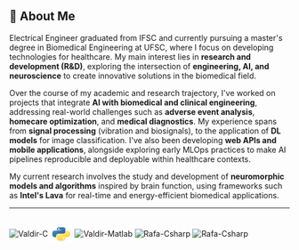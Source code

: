 ## 🧠 About Me

Electrical Engineer graduated from IFSC and currently pursuing a master's degree in Biomedical Engineering at UFSC, where I focus on developing technologies for healthcare. My main interest lies in **research and development (R&D)**, exploring the intersection of **engineering, AI, and neuroscience** to create innovative solutions in the biomedical field.

Over the course of my academic and research trajectory, I've worked on projects that integrate **AI with biomedical and clinical engineering**, addressing real-world challenges such as **adverse event analysis**, **homecare optimization**, and **medical diagnostics**. My experience spans from **signal processing** (vibration and biosignals), to the application of **DL models** for image classification. I've also been developing **web APIs and mobile applications**, alongside exploring early MLOps practices to make AI pipelines reproducible and deployable within healthcare contexts.

My current research involves the study and development of **neuromorphic models and algorithms** inspired by brain function, using frameworks such as **Intel's Lava** for real-time and energy-efficient biomedical applications.

---

<div style="display: inline_block"><br>
  
  <img align="center" alt="Valdir-C" height="30" width="40" src="https://cdn.jsdelivr.net/gh/devicons/devicon/icons/c/c-original.svg">
  <img align="center" alt="Rafa-Python" height="30" width="40" src="https://raw.githubusercontent.com/devicons/devicon/master/icons/python/python-original.svg">
  <img align="center" alt="Valdir-Matlab" height="30" width="40" src="https://cdn.jsdelivr.net/gh/devicons/devicon/icons/matlab/matlab-original.svg">
  <img align="center" alt="Rafa-Csharp" height="30" width="40" src="https://cdn.jsdelivr.net/gh/devicons/devicon/icons/arduino/arduino-original.svg">
  <img align="center" alt="Rafa-Csharp" height="30" width="40" src="https://cdn.jsdelivr.net/gh/devicons/devicon/icons/embeddedc/embeddedc-original.svg">
  
</div>
<!--
**Valdirff/valdirff** is a ✨ _special_ ✨ repository because its `README.md` (this file) appears on your GitHub profile.

Here are some ideas to get you started:

- 🔭 I’m currently working on ...
- 🌱 I’m currently learning ...
- 👯 I’m looking to collaborate on ...
- 🤔 I’m looking for help with ...
- 💬 Ask me about ...
- 📫 How to reach me: ...
- 😄 Pronouns: ...
- ⚡ Fun fact: ...
-->
